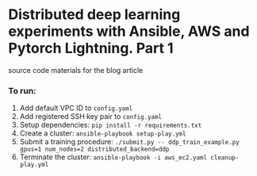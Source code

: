 # Distributed deep learning experiments with Ansible, AWS and Pytorch Lightning. Part 1

source code materials for the blog article

### To run:

1. Add default VPC ID to `config.yaml`
2. Add registered SSH key pair to `config.yaml`
3. Setup dependencies: `pip install -r requirements.txt`
4. Create a cluster: `ansible-playbook setup-play.yml`
5. Submit a training procedure: `./submit.py -- ddp_train_example.py gpus=1 num_nodes=2 distributed_backend=ddp`
6. Terminate the cluster: `ansible-playbook -i aws_ec2.yaml cleanup-play.yml`
